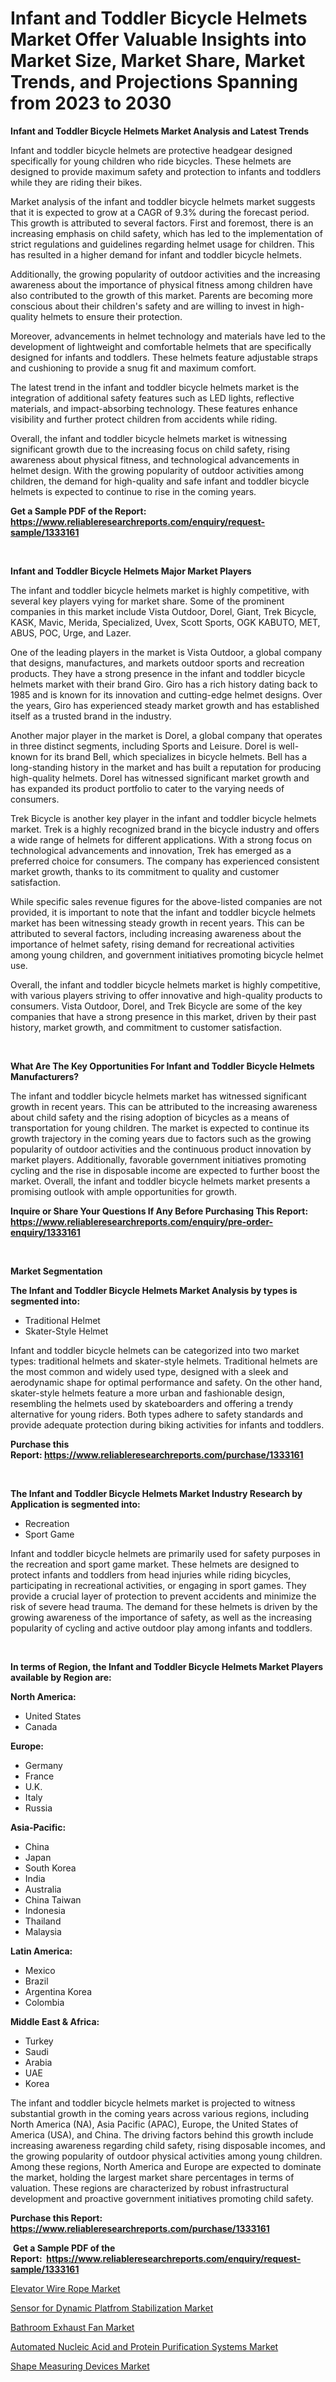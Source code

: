 <p><h1>Infant and Toddler Bicycle Helmets Market Offer Valuable Insights into Market Size, Market Share, Market Trends, and Projections Spanning from 2023 to 2030</h1></p><p><strong>Infant and Toddler Bicycle Helmets Market Analysis and Latest Trends</strong></p>
<p><p>Infant and toddler bicycle helmets are protective headgear designed specifically for young children who ride bicycles. These helmets are designed to provide maximum safety and protection to infants and toddlers while they are riding their bikes.</p><p>Market analysis of the infant and toddler bicycle helmets market suggests that it is expected to grow at a CAGR of 9.3% during the forecast period. This growth is attributed to several factors. First and foremost, there is an increasing emphasis on child safety, which has led to the implementation of strict regulations and guidelines regarding helmet usage for children. This has resulted in a higher demand for infant and toddler bicycle helmets.</p><p>Additionally, the growing popularity of outdoor activities and the increasing awareness about the importance of physical fitness among children have also contributed to the growth of this market. Parents are becoming more conscious about their children's safety and are willing to invest in high-quality helmets to ensure their protection.</p><p>Moreover, advancements in helmet technology and materials have led to the development of lightweight and comfortable helmets that are specifically designed for infants and toddlers. These helmets feature adjustable straps and cushioning to provide a snug fit and maximum comfort.</p><p>The latest trend in the infant and toddler bicycle helmets market is the integration of additional safety features such as LED lights, reflective materials, and impact-absorbing technology. These features enhance visibility and further protect children from accidents while riding.</p><p>Overall, the infant and toddler bicycle helmets market is witnessing significant growth due to the increasing focus on child safety, rising awareness about physical fitness, and technological advancements in helmet design. With the growing popularity of outdoor activities among children, the demand for high-quality and safe infant and toddler bicycle helmets is expected to continue to rise in the coming years.</p></p>
<p><strong>Get a Sample PDF of the Report:&nbsp; <a href="https://www.reliableresearchreports.com/enquiry/request-sample/1333161">https://www.reliableresearchreports.com/enquiry/request-sample/1333161</a></strong></p>
<p>&nbsp;</p>
<p><strong>Infant and Toddler Bicycle Helmets Major Market Players</strong></p>
<p><p>The infant and toddler bicycle helmets market is highly competitive, with several key players vying for market share. Some of the prominent companies in this market include Vista Outdoor, Dorel, Giant, Trek Bicycle, KASK, Mavic, Merida, Specialized, Uvex, Scott Sports, OGK KABUTO, MET, ABUS, POC, Urge, and Lazer.</p><p>One of the leading players in the market is Vista Outdoor, a global company that designs, manufactures, and markets outdoor sports and recreation products. They have a strong presence in the infant and toddler bicycle helmets market with their brand Giro. Giro has a rich history dating back to 1985 and is known for its innovation and cutting-edge helmet designs. Over the years, Giro has experienced steady market growth and has established itself as a trusted brand in the industry.</p><p>Another major player in the market is Dorel, a global company that operates in three distinct segments, including Sports and Leisure. Dorel is well-known for its brand Bell, which specializes in bicycle helmets. Bell has a long-standing history in the market and has built a reputation for producing high-quality helmets. Dorel has witnessed significant market growth and has expanded its product portfolio to cater to the varying needs of consumers.</p><p>Trek Bicycle is another key player in the infant and toddler bicycle helmets market. Trek is a highly recognized brand in the bicycle industry and offers a wide range of helmets for different applications. With a strong focus on technological advancements and innovation, Trek has emerged as a preferred choice for consumers. The company has experienced consistent market growth, thanks to its commitment to quality and customer satisfaction.</p><p>While specific sales revenue figures for the above-listed companies are not provided, it is important to note that the infant and toddler bicycle helmets market has been witnessing steady growth in recent years. This can be attributed to several factors, including increasing awareness about the importance of helmet safety, rising demand for recreational activities among young children, and government initiatives promoting bicycle helmet use.</p><p>Overall, the infant and toddler bicycle helmets market is highly competitive, with various players striving to offer innovative and high-quality products to consumers. Vista Outdoor, Dorel, and Trek Bicycle are some of the key companies that have a strong presence in this market, driven by their past history, market growth, and commitment to customer satisfaction.</p></p>
<p>&nbsp;</p>
<p><strong>What Are The Key Opportunities For Infant and Toddler Bicycle Helmets Manufacturers?</strong></p>
<p><p>The infant and toddler bicycle helmets market has witnessed significant growth in recent years. This can be attributed to the increasing awareness about child safety and the rising adoption of bicycles as a means of transportation for young children. The market is expected to continue its growth trajectory in the coming years due to factors such as the growing popularity of outdoor activities and the continuous product innovation by market players. Additionally, favorable government initiatives promoting cycling and the rise in disposable income are expected to further boost the market. Overall, the infant and toddler bicycle helmets market presents a promising outlook with ample opportunities for growth.</p></p>
<p><strong>Inquire or Share Your Questions If Any Before Purchasing This Report: <a href="https://www.reliableresearchreports.com/enquiry/pre-order-enquiry/1333161">https://www.reliableresearchreports.com/enquiry/pre-order-enquiry/1333161</a></strong></p>
<p>&nbsp;</p>
<p><strong>Market Segmentation</strong></p>
<p><strong>The Infant and Toddler Bicycle Helmets Market Analysis by types is segmented into:</strong></p>
<p><ul><li>Traditional Helmet</li><li>Skater-Style Helmet</li></ul></p>
<p><p>Infant and toddler bicycle helmets can be categorized into two market types: traditional helmets and skater-style helmets. Traditional helmets are the most common and widely used type, designed with a sleek and aerodynamic shape for optimal performance and safety. On the other hand, skater-style helmets feature a more urban and fashionable design, resembling the helmets used by skateboarders and offering a trendy alternative for young riders. Both types adhere to safety standards and provide adequate protection during biking activities for infants and toddlers.</p></p>
<p><strong>Purchase this Report:&nbsp;<a href="https://www.reliableresearchreports.com/purchase/1333161">https://www.reliableresearchreports.com/purchase/1333161</a></strong></p>
<p>&nbsp;</p>
<p><strong>The Infant and Toddler Bicycle Helmets Market Industry Research by Application is segmented into:</strong></p>
<p><ul><li>Recreation</li><li>Sport Game</li></ul></p>
<p><p>Infant and toddler bicycle helmets are primarily used for safety purposes in the recreation and sport game market. These helmets are designed to protect infants and toddlers from head injuries while riding bicycles, participating in recreational activities, or engaging in sport games. They provide a crucial layer of protection to prevent accidents and minimize the risk of severe head trauma. The demand for these helmets is driven by the growing awareness of the importance of safety, as well as the increasing popularity of cycling and active outdoor play among infants and toddlers.</p></p>
<p>&nbsp;</p>
<p><strong>In terms of Region, the Infant and Toddler Bicycle Helmets Market Players available by Region are:</strong></p>
<p>
    <p> <strong> North America: </strong>
        <ul>
            <li>United States</li>
            <li>Canada</li>
        </ul>
        </p> 
    <p> <strong> Europe: </strong>
        <ul>
            <li>Germany</li>
            <li>France</li>
            <li>U.K.</li>
            <li>Italy</li>
            <li>Russia</li>
        </ul>
        </p> 
    <p> <strong> Asia-Pacific: </strong>
        <ul>
            <li>China</li>
            <li>Japan</li>
            <li>South Korea</li>
            <li>India</li>
            <li>Australia</li>
            <li>China Taiwan</li>
            <li>Indonesia</li>
            <li>Thailand</li>
            <li>Malaysia</li>
        </ul>
        </p> 
    <p> <strong> Latin America: </strong>
        <ul>
            <li>Mexico</li>
            <li>Brazil</li>
            <li>Argentina Korea</li>
            <li>Colombia</li>
        </ul>
        </p> 
    <p> <strong> Middle East & Africa: </strong>
        <ul>
            <li>Turkey</li>
            <li>Saudi</li>
            <li>Arabia</li>
            <li>UAE</li>
            <li>Korea</li>
        </ul>
    </p>
    </p>
<p><p>The infant and toddler bicycle helmets market is projected to witness substantial growth in the coming years across various regions, including North America (NA), Asia Pacific (APAC), Europe, the United States of America (USA), and China. The driving factors behind this growth include increasing awareness regarding child safety, rising disposable incomes, and the growing popularity of outdoor physical activities among young children. Among these regions, North America and Europe are expected to dominate the market, holding the largest market share percentages in terms of valuation. These regions are characterized by robust infrastructural development and proactive government initiatives promoting child safety.</p></p>
<p><strong>Purchase this Report: <a href="https://www.reliableresearchreports.com/purchase/1333161">https://www.reliableresearchreports.com/purchase/1333161</a></strong></p>
<p>&nbsp;<strong>Get a Sample PDF of the Report:&nbsp;&nbsp;<a href="https://www.reliableresearchreports.com/enquiry/request-sample/1333161">https://www.reliableresearchreports.com/enquiry/request-sample/1333161</a></strong></p>
<p><strong></strong></p>
<p><p><a href="https://medium.com/@tyreldooley/elevator-wire-rope-market-size-growth-forecast-2023-2030-39edae78d326">Elevator Wire Rope Market</a></p><p><a href="https://github.com/deliacustodio40/Market-Research-Report-List-1/blob/main/sensor-for-dynamic-platfrom-stabilization-market.md">Sensor for Dynamic Platfrom Stabilization Market</a></p><p><a href="https://medium.com/@chazmonahan2023/bathroom-exhaust-fan-market-size-growth-forecast-2023-2030-dbda46ef7e78">Bathroom Exhaust Fan Market</a></p><p><a href="https://github.com/maliyahmorrow6654/Market-Research-Report-List-1/blob/main/automated-nucleic-acid-and-protein-purification-systems-market.md">Automated Nucleic Acid and Protein Purification Systems Market</a></p><p><a href="https://www.linkedin.com/pulse/shape-measuring-devices-market-share-amp-new-trends-analysis-report-avzhf/">Shape Measuring Devices Market</a></p></p>